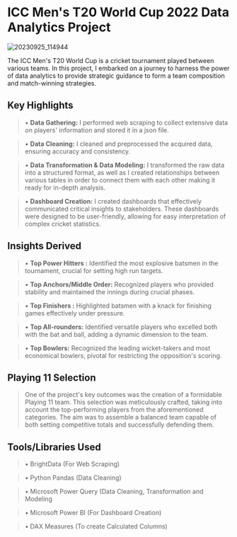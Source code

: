 # ICC Men's T20 World Cup 2022 Data Analytics Project
![20230925_114944](https://github.com/MohdAkif919/ICC-Men-s-T20-Cricket-World-Cup-2022-Data-Analytics-Project/assets/58876003/03678f77-d3bd-448f-8d3c-970ab7f371a9)

The ICC Men's T20 World Cup is a cricket tournament played between various teams. In this project, I embarked on a journey to harness the power of data analytics to provide strategic guidance to form a team composition and match-winning strategies.

## Key Highlights
>• **Data Gathering:** I performed web scraping to collect extensive data on players' information and stored it in a json file.

>• **Data Cleaning:** I cleaned and preprocessed the acquired data, ensuring accuracy and consistency.

>• **Data Transformation & Data Modeling:** I transformed the raw data into a structured format, as well as I created relationships between various tables in order to connect them with each other making it ready for in-depth analysis.

>• **Dashboard Creation:** I created dashboards that effectively communicated critical insights to stakeholders. These dashboards were designed to be user-friendly, allowing for easy interpretation of complex cricket statistics.

## Insights Derived
>• **Top Power Hitters :** Identified the most explosive batsmen in the tournament, crucial for setting high run targets.

>• **Top Anchors/Middle Order:** Recognized players who provided stability and maintained the innings during crucial phases.

>• **Top Finishers :** Highlighted batsmen with a knack for finishing games effectively under pressure.

>• **Top All-rounders:** Identified versatile players who excelled both with the bat and ball, adding a dynamic dimension to the team.

>• **Top Bowlers:** Recognized the leading wicket-takers and most economical bowlers, pivotal for restricting the opposition's scoring.

## Playing 11 Selection
>One of the project's key outcomes was the creation of a formidable Playing 11 team. This selection was meticulously crafted, taking into account the top-performing players from the aforementioned categories. The aim was to assemble a balanced team capable of both setting competitive totals and successfully defending them.

## Tools/Libraries Used
>• BrightData (For Web Scraping)

>• Python Pandas (Data Cleaning)

>• Microsoft Power Query (Data Cleaning, Transformation and Modeling

>• Microsoft Power BI (For Dashboard Creation)

>• DAX Measures (To create Calculated Columns)

